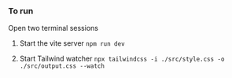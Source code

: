 ### To run
Open two terminal sessions
1. Start the vite server
`npm run dev`

2. Start Tailwind watcher
`npx tailwindcss -i ./src/style.css -o ./src/output.css --watch`